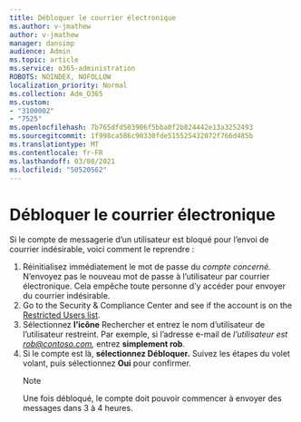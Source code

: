 ```yaml
---
title: Débloquer le courrier électronique
ms.author: v-jmathew
author: v-jmathew
manager: dansimp
audience: Admin
ms.topic: article
ms.service: o365-administration
ROBOTS: NOINDEX, NOFOLLOW
localization_priority: Normal
ms.collection: Adm_O365
ms.custom:
- "3100002"
- "7525"
ms.openlocfilehash: 7b765dfd503906f5bba0f2b824442e13a3252493
ms.sourcegitcommit: 1f998ca586c90330fde515525432072f766d485b
ms.translationtype: MT
ms.contentlocale: fr-FR
ms.lasthandoff: 03/08/2021
ms.locfileid: "50520562"
---
```

# <a name="unblock-email"></a>Débloquer le courrier électronique

Si le compte de messagerie d’un utilisateur est bloqué pour l’envoi de courrier indésirable, voici comment le reprendre :

1. Réinitialisez immédiatement le mot de passe du *compte concerné.* N’envoyez pas le nouveau mot de passe à l’utilisateur par courrier électronique. Cela empêche toute personne d’y accéder pour envoyer du courrier indésirable.
2. Go to the Security & Compliance Center and see if the account is on the [Restricted Users list](https://protection.office.com/#/restrictedusers).
3. Sélectionnez **l’icône** Rechercher et entrez le nom d’utilisateur de l’utilisateur restreint. Par exemple, si l’adresse e-mail de *l’utilisateur est rob@contoso.com,* entrez **simplement rob**.
4. Si le compte est là, **sélectionnez Débloquer.** Suivez les étapes du volet volant, puis sélectionnez **Oui** pour confirmer.  
    > [!NOTE]
    > Une fois débloqué, le compte doit pouvoir commencer à envoyer des messages dans 3 à 4 heures.
